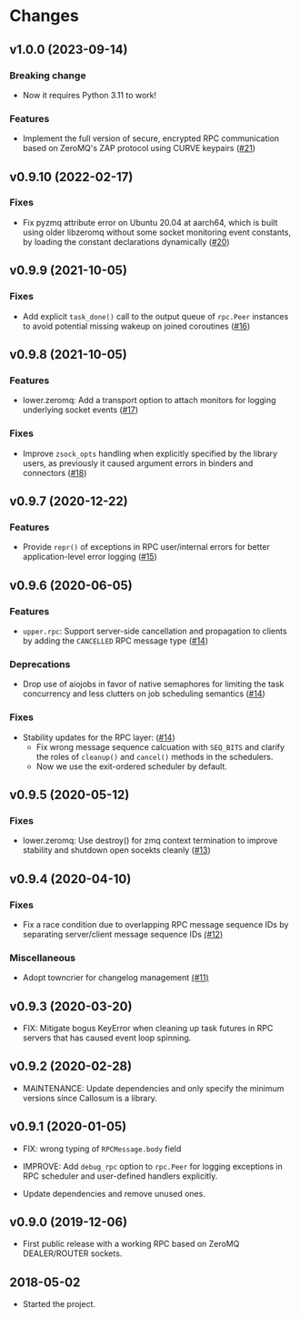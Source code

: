 # Changes

<!--
    You should *NOT* be adding new change log entries to this file, this
    file is managed by towncrier. You *may* edit previous change logs to
    fix problems like typo corrections or such.

    To add a new change log entry, please refer
    https://pip.pypa.io/en/latest/development/contributing/#news-entries

    We named the news folder "changes".

    WARNING: Don't drop the last line!
-->

<!-- towncrier release notes start -->

## v1.0.0 (2023-09-14)

### Breaking change
* Now it requires Python 3.11 to work!

### Features
* Implement the full version of secure, encrypted RPC communication based on ZeroMQ's ZAP protocol using CURVE keypairs ([#21](https://github.com/lablup/callosum/issues/21))


## v0.9.10 (2022-02-17)

### Fixes
* Fix pyzmq attribute error on Ubuntu 20.04 at aarch64, which is built using older libzeromq without some socket monitoring event constants, by loading the constant declarations dynamically ([#20](https://github.com/lablup/callosum/issues/20))


## v0.9.9 (2021-10-05)

### Fixes
* Add explicit `task_done()` call to the output queue of `rpc.Peer` instances to avoid potential missing wakeup on joined coroutines ([#16](https://github.com/lablup/callosum/issues/16))


## v0.9.8 (2021-10-05)

### Features
* lower.zeromq: Add a transport option to attach monitors for logging underlying socket events ([#17](https://github.com/lablup/callosum/issues/17))

### Fixes
* Improve `zsock_opts` handling when explicitly specified by the library users, as previously it caused argument errors in binders and connectors ([#18](https://github.com/lablup/callosum/issues/18))


## v0.9.7 (2020-12-22)

### Features
* Provide `repr()` of exceptions in RPC user/internal errors for better application-level error logging ([#15](https://github.com/lablup/callosum/issues/15))


## v0.9.6 (2020-06-05)

### Features
* `upper.rpc`: Support server-side cancellation and propagation to clients by adding the `CANCELLED` RPC message type ([#14](https://github.com/lablup/callosum/issues/14))

### Deprecations
* Drop use of aiojobs in favor of native semaphores for limiting the task concurrency and less clutters on job scheduling semantics ([#14](https://github.com/lablup/callosum/issues/14))

### Fixes
* Stability updates for the RPC layer: ([#14](https://github.com/lablup/callosum/issues/14))
  - Fix wrong message sequence calcuation with `SEQ_BITS` and clarify the roles of `cleanup()` and `cancel()` methods in the schedulers.
  - Now we use the exit-ordered scheduler by default.


## v0.9.5 (2020-05-12)

### Fixes
* lower.zeromq: Use destroy() for zmq context termination to improve stability and shutdown open socekts cleanly ([#13](https://github.com/lablup/callosum/issues/13))


## v0.9.4 (2020-04-10)

### Fixes
* Fix a race condition due to overlapping RPC message sequence IDs by separating server/client message sequence IDs [(#12)](https://github.com/lablup/callosum/issues/12)

### Miscellaneous
* Adopt towncrier for changelog management [(#11)](https://github.com/lablup/callosum/issues/11)


## v0.9.3 (2020-03-20)

* FIX: Mitigate bogus KeyError when cleaning up task futures in RPC servers that has caused event
  loop spinning.


## v0.9.2 (2020-02-28)

* MAINTENANCE: Update dependencies and only specify the minimum versions since
  Callosum is a library.


## v0.9.1 (2020-01-05)

* FIX: wrong typing of `RPCMessage.body` field

* IMPROVE: Add `debug_rpc` option to `rpc.Peer` for logging exceptions in RPC
  scheduler and user-defined handlers explicitly.

* Update dependencies and remove unused ones.


## v0.9.0 (2019-12-06)

* First public release with a working RPC based on ZeroMQ DEALER/ROUTER sockets.


## 2018-05-02

* Started the project.
